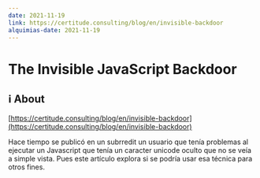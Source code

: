 ```yaml
---
date: 2021-11-19
link: https://certitude.consulting/blog/en/invisible-backdoor
alquimias-date: 2021-11-19
---
```


# The Invisible JavaScript Backdoor

## ℹ️ About

[https://certitude.consulting/blog/en/invisible-backdoor](https://certitude.consulting/blog/en/invisible-backdoor)

Hace tiempo se publicó en un subrredit un usuario que tenía problemas al ejecutar un Javascript que tenía un caracter unicode oculto que no se veía a simple vista. Pues este artículo explora si se podría usar esa técnica para otros fines.


